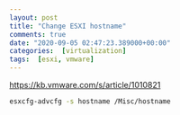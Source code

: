 ```yaml
---
layout: post
title: "Change ESXI hostname"
comments: true
date: "2020-09-05 02:47:23.389000+00:00"
categories:  [virtualization]
tags:  [esxi, vmware]
---
```





https://kb.vmware.com/s/article/1010821

```bash
esxcfg-advcfg -s hostname /Misc/hostname
```